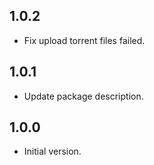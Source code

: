 ## 1.0.2
- Fix upload torrent files failed.

## 1.0.1
- Update package description.

## 1.0.0
- Initial version.

